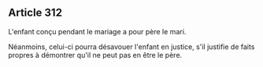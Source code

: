 Article 312
----
L'enfant conçu pendant le mariage a pour père le mari.

Néanmoins, celui-ci pourra désavouer l'enfant en justice, s'il justifie de faits
propres à démontrer qu'il ne peut pas en être le père.
